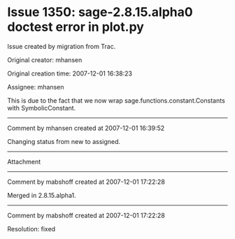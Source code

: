 # Issue 1350: sage-2.8.15.alpha0 doctest error in plot.py

Issue created by migration from Trac.

Original creator: mhansen

Original creation time: 2007-12-01 16:38:23

Assignee: mhansen

This is due to the fact that we now wrap sage.functions.constant.Constants with SymbolicConstant.


---

Comment by mhansen created at 2007-12-01 16:39:52

Changing status from new to assigned.


---

Attachment


---

Comment by mabshoff created at 2007-12-01 17:22:28

Merged in 2.8.15.alpha1.


---

Comment by mabshoff created at 2007-12-01 17:22:28

Resolution: fixed

